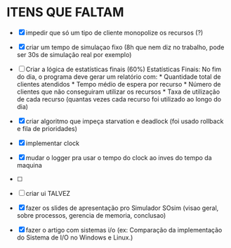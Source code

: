 # ITENS QUE FALTAM

- [x]  impedir que só um tipo de cliente monopolize os recursos (?)
- [x]  criar um tempo de simulaçao fixo (8h que nem diz no trabalho, pode ser 30s de simulação real por exemplo)
- [ ]  Criar a lógica de estatísticas finais (60%)
        Estatísticas Finais: No fim do dia, o programa deve gerar um relatório com:
            * Quantidade total de clientes atendidos
            * Tempo médio de espera por recurso
            * Número de clientes que não conseguiram utilizar os recursos
            * Taxa de utilização de cada recurso (quantas vezes cada recurso foi utilizado ao longo do dia)

- [x]  criar algoritmo que impeça starvation e deadlock (foi usado rollback e fila de prioridades)
- [x]  implementar clock
- [x]  mudar o logger pra usar o tempo do clock ao inves do tempo da maquina
- [ ]  
- [ ]  criar ui TALVEZ


- [x]  fazer os slides de apresentação pro Simulador SOsim (visao geral, sobre processos, gerencia de memoria, conclusao)
- [x]  fazer o artigo com sistemas i/o (ex: Comparação da implementação do Sistema de I/O no Windows e Linux.)
